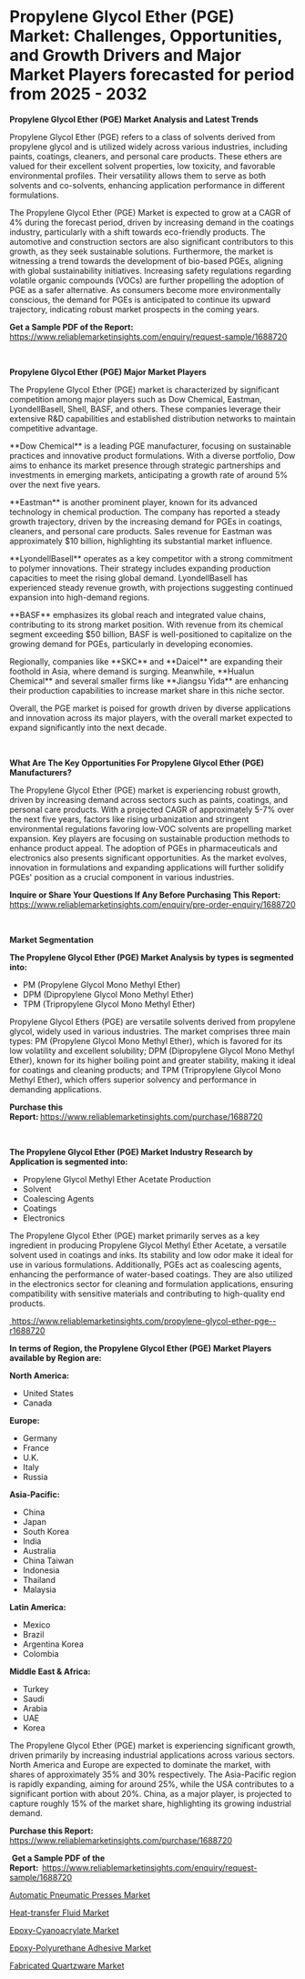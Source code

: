 <p><h1>Propylene Glycol Ether (PGE) Market: Challenges, Opportunities, and Growth Drivers and Major Market Players forecasted for period from 2025 - 2032</h1></p><p><strong>Propylene Glycol Ether (PGE) Market Analysis and Latest Trends</strong></p>
<p><p>Propylene Glycol Ether (PGE) refers to a class of solvents derived from propylene glycol and is utilized widely across various industries, including paints, coatings, cleaners, and personal care products. These ethers are valued for their excellent solvent properties, low toxicity, and favorable environmental profiles. Their versatility allows them to serve as both solvents and co-solvents, enhancing application performance in different formulations.</p><p>The Propylene Glycol Ether (PGE) Market is expected to grow at a CAGR of 4% during the forecast period, driven by increasing demand in the coatings industry, particularly with a shift towards eco-friendly products. The automotive and construction sectors are also significant contributors to this growth, as they seek sustainable solutions. Furthermore, the market is witnessing a trend towards the development of bio-based PGEs, aligning with global sustainability initiatives. Increasing safety regulations regarding volatile organic compounds (VOCs) are further propelling the adoption of PGE as a safer alternative. As consumers become more environmentally conscious, the demand for PGEs is anticipated to continue its upward trajectory, indicating robust market prospects in the coming years.</p></p>
<p><strong>Get a Sample PDF of the Report:&nbsp;</strong> <a href="https://www.reliablemarketinsights.com/enquiry/request-sample/1688720?utm_campaign=1166&utm_medium=2&utm_source=Github&utm_content=ia&utm_term=06012025&utm_id=propylene-glycol-ether-pge">https://www.reliablemarketinsights.com/enquiry/request-sample/1688720</a></p>
<p>&nbsp;</p>
<p><strong>Propylene Glycol Ether (PGE) Major Market Players</strong></p>
<p><p>The Propylene Glycol Ether (PGE) market is characterized by significant competition among major players such as Dow Chemical, Eastman, LyondellBasell, Shell, BASF, and others. These companies leverage their extensive R&D capabilities and established distribution networks to maintain competitive advantage.</p><p>**Dow Chemical** is a leading PGE manufacturer, focusing on sustainable practices and innovative product formulations. With a diverse portfolio, Dow aims to enhance its market presence through strategic partnerships and investments in emerging markets, anticipating a growth rate of around 5% over the next five years.</p><p>**Eastman** is another prominent player, known for its advanced technology in chemical production. The company has reported a steady growth trajectory, driven by the increasing demand for PGEs in coatings, cleaners, and personal care products. Sales revenue for Eastman was approximately $10 billion, highlighting its substantial market influence.</p><p>**LyondellBasell** operates as a key competitor with a strong commitment to polymer innovations. Their strategy includes expanding production capacities to meet the rising global demand. LyondellBasell has experienced steady revenue growth, with projections suggesting continued expansion into high-demand regions.</p><p>**BASF** emphasizes its global reach and integrated value chains, contributing to its strong market position. With revenue from its chemical segment exceeding $50 billion, BASF is well-positioned to capitalize on the growing demand for PGEs, particularly in developing economies.</p><p>Regionally, companies like **SKC** and **Daicel** are expanding their foothold in Asia, where demand is surging. Meanwhile, **Hualun Chemical** and several smaller firms like **Jiangsu Yida** are enhancing their production capabilities to increase market share in this niche sector.</p><p>Overall, the PGE market is poised for growth driven by diverse applications and innovation across its major players, with the overall market expected to expand significantly into the next decade.</p></p>
<p>&nbsp;</p>
<p><strong>What Are The Key Opportunities For Propylene Glycol Ether (PGE) Manufacturers?</strong></p>
<p><p>The Propylene Glycol Ether (PGE) market is experiencing robust growth, driven by increasing demand across sectors such as paints, coatings, and personal care products. With a projected CAGR of approximately 5-7% over the next five years, factors like rising urbanization and stringent environmental regulations favoring low-VOC solvents are propelling market expansion. Key players are focusing on sustainable production methods to enhance product appeal. The adoption of PGEs in pharmaceuticals and electronics also presents significant opportunities. As the market evolves, innovation in formulations and expanding applications will further solidify PGEs' position as a crucial component in various industries.</p></p>
<p><strong>Inquire or Share Your Questions If Any Before Purchasing This Report:</strong> <a href="https://www.reliablemarketinsights.com/enquiry/pre-order-enquiry/1688720?utm_campaign=1166&utm_medium=2&utm_source=Github&utm_content=ia&utm_term=06012025&utm_id=propylene-glycol-ether-pge">https://www.reliablemarketinsights.com/enquiry/pre-order-enquiry/1688720</a></p>
<p>&nbsp;</p>
<p><strong>Market Segmentation</strong></p>
<p><strong>The Propylene Glycol Ether (PGE) Market Analysis by types is segmented into:</strong></p>
<p><ul><li>PM (Propylene Glycol Mono Methyl Ether)</li><li>DPM (Dipropylene Glycol Mono Methyl Ether)</li><li>TPM (Tripropylene Glycol Mono Methyl Ether)</li></ul></p>
<p><p>Propylene Glycol Ethers (PGE) are versatile solvents derived from propylene glycol, widely used in various industries. The market comprises three main types: PM (Propylene Glycol Mono Methyl Ether), which is favored for its low volatility and excellent solubility; DPM (Dipropylene Glycol Mono Methyl Ether), known for its higher boiling point and greater stability, making it ideal for coatings and cleaning products; and TPM (Tripropylene Glycol Mono Methyl Ether), which offers superior solvency and performance in demanding applications.</p></p>
<p><strong>Purchase this Report:&nbsp;</strong><a href="https://www.reliablemarketinsights.com/purchase/1688720?utm_campaign=1166&utm_medium=2&utm_source=Github&utm_content=ia&utm_term=06012025&utm_id=propylene-glycol-ether-pge">https://www.reliablemarketinsights.com/purchase/1688720</a></p>
<p>&nbsp;</p>
<p><strong>The Propylene Glycol Ether (PGE) Market Industry Research by Application is segmented into:</strong></p>
<p><ul><li>Propylene Glycol Methyl Ether Acetate Production</li><li>Solvent</li><li>Coalescing Agents</li><li>Coatings</li><li>Electronics</li></ul></p>
<p><p>The Propylene Glycol Ether (PGE) market primarily serves as a key ingredient in producing Propylene Glycol Methyl Ether Acetate, a versatile solvent used in coatings and inks. Its stability and low odor make it ideal for use in various formulations. Additionally, PGEs act as coalescing agents, enhancing the performance of water-based coatings. They are also utilized in the electronics sector for cleaning and formulation applications, ensuring compatibility with sensitive materials and contributing to high-quality end products.</p></p>
<p><a href="https://www.reliablemarketinsights.com/propylene-glycol-ether-pge--r1688720?utm_campaign=1166&utm_medium=2&utm_source=Github&utm_content=ia&utm_term=06012025&utm_id=propylene-glycol-ether-pge">&nbsp;https://www.reliablemarketinsights.com/propylene-glycol-ether-pge--r1688720</a></p>
<p><strong>In terms of Region, the Propylene Glycol Ether (PGE) Market Players available by Region are:</strong></p>
<p>
    <p> <strong> North America: </strong>
        <ul>
            <li>United States</li>
            <li>Canada</li>
        </ul>
        </p> 
    <p> <strong> Europe: </strong>
        <ul>
            <li>Germany</li>
            <li>France</li>
            <li>U.K.</li>
            <li>Italy</li>
            <li>Russia</li>
        </ul>
        </p> 
    <p> <strong> Asia-Pacific: </strong>
        <ul>
            <li>China</li>
            <li>Japan</li>
            <li>South Korea</li>
            <li>India</li>
            <li>Australia</li>
            <li>China Taiwan</li>
            <li>Indonesia</li>
            <li>Thailand</li>
            <li>Malaysia</li>
        </ul>
        </p> 
    <p> <strong> Latin America: </strong>
        <ul>
            <li>Mexico</li>
            <li>Brazil</li>
            <li>Argentina Korea</li>
            <li>Colombia</li>
        </ul>
        </p> 
    <p> <strong> Middle East & Africa: </strong>
        <ul>
            <li>Turkey</li>
            <li>Saudi</li>
            <li>Arabia</li>
            <li>UAE</li>
            <li>Korea</li>
        </ul>
    </p>
    </p>
<p><p>The Propylene Glycol Ether (PGE) market is experiencing significant growth, driven primarily by increasing industrial applications across various sectors. North America and Europe are expected to dominate the market, with shares of approximately 35% and 30% respectively. The Asia-Pacific region is rapidly expanding, aiming for around 25%, while the USA contributes to a significant portion with about 20%. China, as a major player, is projected to capture roughly 15% of the market share, highlighting its growing industrial demand.</p></p>
<p><strong>Purchase this Report: </strong><a href="https://www.reliablemarketinsights.com/purchase/1688720?utm_campaign=1166&utm_medium=2&utm_source=Github&utm_content=ia&utm_term=06012025&utm_id=propylene-glycol-ether-pge">https://www.reliablemarketinsights.com/purchase/1688720</a></p>
<p>&nbsp;<strong>Get a Sample PDF of the Report:&nbsp;&nbsp;</strong><a href="https://www.reliablemarketinsights.com/enquiry/request-sample/1688720?utm_campaign=1166&utm_medium=2&utm_source=Github&utm_content=ia&utm_term=06012025&utm_id=propylene-glycol-ether-pge">https://www.reliablemarketinsights.com/enquiry/request-sample/1688720</a></p>
<p><strong></strong></p>
<p><p><a href="https://www.linkedin.com/pulse/automatic-pneumatic-presses-sector-surge-44-growth-roadmap-ogfwf?utm_campaign=1166&utm_medium=2&utm_source=Github&utm_content=ia&utm_term=06012025&utm_id=propylene-glycol-ether-pge">Automatic Pneumatic Presses Market</a></p><p><a href="https://github.com/yoshih12/Market-Research-Report-List-4/blob/main/heat-transfer-fluid-market.md?utm_campaign=1166&utm_medium=2&utm_source=Github&utm_content=ia&utm_term=06012025&utm_id=propylene-glycol-ether-pge">Heat-transfer Fluid Market</a></p><p><a href="https://www.linkedin.com/pulse/epoxy-cyanoacrylate-market-analysis-featuringgrowth-ucuwf?utm_campaign=1166&utm_medium=2&utm_source=Github&utm_content=ia&utm_term=06012025&utm_id=propylene-glycol-ether-pge">Epoxy-Cyanoacrylate Market</a></p><p><a href="https://www.linkedin.com/pulse/epoxy-polyurethane-adhesive-market-growth-expected-47-qdodf?utm_campaign=1166&utm_medium=2&utm_source=Github&utm_content=ia&utm_term=06012025&utm_id=propylene-glycol-ether-pge">Epoxy-Polyurethane Adhesive Market</a></p><p><a href="https://www.linkedin.com/pulse/global-fabricated-quartzware-market-forecast-2025-2032-trends-pt2pe?utm_campaign=1166&utm_medium=2&utm_source=Github&utm_content=ia&utm_term=06012025&utm_id=propylene-glycol-ether-pge">Fabricated Quartzware Market</a></p></p>